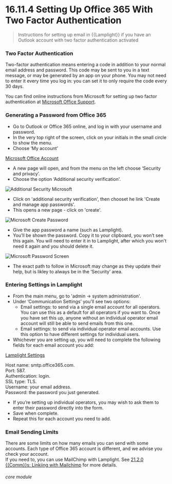 # 16.11.4 Setting Up Office 365 With Two Factor Authentication

> Instructions for setting up email in {{Lamplight}} if you have an Outlook account with two factor authentication activated

### Two Factor Authentication

Two-factor authentication means entering a code in addition to your normal email address and password.  This code may be sent to you in a text message, or may be generated by an app on your phone.  You may not need to enter it every time you log in: you can set it to only require the code every 30 days.   

You can find online instructions from Microsoft for setting up two factor authentication at [Microsoft Office Support](https://support.office.com/en-gb/article/set-up-2-step-verification-for-office-365-ace1d096-61e5-449b-a875-58eb3d74de14?ui=en-US&rs=en-GB&ad=GB).

### Generating a Password from Office 365

- Go to Outlook or Office 365 online, and log in with your username and password.
- In the very top right of the screen, click on your initials in the small circle to show the menu.
- Choose ‘My account’

[Microsoft Office Account](16.11.4a.png)

- A new page will open, and from the menu on the left choose ‘Security and privacy’.
- Choose the option ‘Additional security verification'.

![Additional Security Microsoft](16.11.4b.png)

- Click on 'additional security verification', then chooset he link 'Create and manage app passwords'.
- This opens a new page - click on 'create'.

![Microsoft Create Password](16.11.4c.png)

- Give the app password a name (such as Lamplight).
- You’ll be shown the password.  Copy it to your clipboard, you won’t see this again.  You will need to enter it in to Lamplight, after which you won't need it again and you should delete it.

![Microsoft Password Screen](16.11.4d.png)

- The exact path to follow in Microsoft  may change as they update their help, but is likley to always be in the ‘Security’ area.

### Entering Settings in Lamplight

- From the main menu, go to 'admin -> system administration'.
- Under ‘Communication Settings’ you'll see two options:
   - Email settings: to send via a single email account for all operators. You can use this as a default for all operators if you want to. Once you have set this up, anyone without an individual operator email account will still be able to send emails from this one.
   - Email settings: to send via individual operator email accounts. Use this option to have different settings for individual users.
- Whichever you are setting up, you will need to complete the following fields for each email account you add:

[Lamplight Settings](16.11.1c.png)

Host name: smtp.office365.com.  
Port: 587.  
Authentication: login.  
SSL type: TLS.  
Username: your email address.  
Password: the password you just generated.  

- If you’re setting up individual operators, you may wish to ask them to enter their password directly into the form.  
- Save when complete.  
- Repeat this for each account you need to add.
  
### Email Sending Limits

There are some limits on how many emails you can send with some accounts.  Each type of Office 365 account is different, and we advise you check your account.  
If you need to, you can use MailChimp with Lamplight. See [21.2.0 {{Comm}}s: Linkiing with Mailchimp](/help/index/p/21.2.0) for more details. 






###### core module
